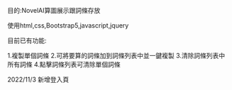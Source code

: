 目的:NovelAI算圖展示跟詞條存放

使用html,css,Bootstrap5,javascript,jquery

目前已有功能:

1.複製單個詞條
2.可將要算的詞條加到詞條列表中並一鍵複製
3.清除詞條列表中所有詞條
4.點擊詞條列表可清除單個詞條


2022/11/3 新增登入頁

